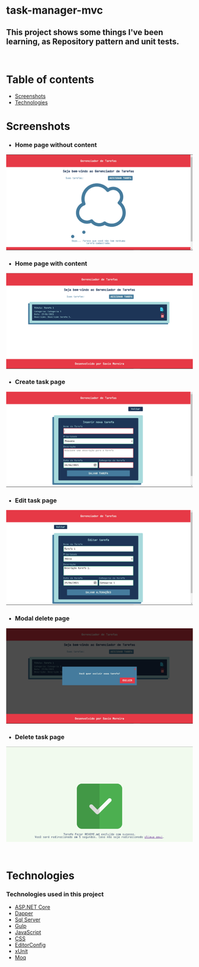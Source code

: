 # task-manager-mvc

## This project shows some things I've been learning, as Repository pattern and unit tests.

<br>

# Table of contents
- [Screenshots](#screenshots)
- [Technologies](#technologies)

# Screenshots

- ### Home page without content

![](/screenshots/home.png)

- ### Home page with content
![](/screenshots/homewithcontent.png)

- ### Create task page
![](screenshots/createtask.png)

- ### Edit task page
![](screenshots/edittask.png)

- ### Modal delete page
![](screenshots/modalhome.png)

- ### Delete task page
![](screenshots/deletetask.png)

<br>

# Technologies
### Technologies used in this project

- [ASP.NET Core](https://docs.microsoft.com/en-us/aspnet/core)
- [Dapper](https://dapper-tutorial.net/)
- [Sql Server](https://docs.microsoft.com/en-us/sql/sql-server)
- [Gulp](https://gulpjs.com/)
- [JavaScript](https://developer.mozilla.org/en-US/docs/Web/JavaScript/Guide/Introduction)
- [CSS](https://developer.mozilla.org/en-US/docs/Web/CSS)
- [EditorConfig](https://editorconfig.org/)
- [xUnit](https://xunit.net/)
- [Moq](https://github.com/moq/moq4)